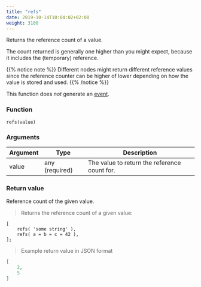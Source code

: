 ```yaml
---
title: "refs"
date: 2019-10-14T10:04:02+02:00
weight: 3100
---
```


Returns the reference count of a value.

The count returned is generally one higher than you might expect,
because it includes the (temporary) reference.

{{% notice note %}}
Different nodes might return different reference values since the reference counter
can be higher of lower depending on how the value is stored and used.
{{% /notice %}}

This function does *not* generate an [event](../../events).

### Function

`refs(value)`

### Arguments

Argument | Type | Description
-------- | ---- | -----------
value | any (required) | The value to return the reference count for.

### Return value

Reference count of the given value.

> Returns the reference count of a given value:

```thingsdb,should_pass
[
    refs( 'some string' ),
    refs( a = b = c = 42 ),
];
```

> Example return value in JSON format

```json
[
    2,
    5
]
```
